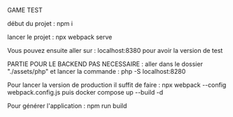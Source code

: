GAME TEST

début du projet :
npm i


lancer le projet :
npx webpack serve

Vous pouvez ensuite aller sur :
localhost:8380
pour avoir la version de test


PARTIE POUR LE BACKEND PAS NECESSAIRE :
aller dans le dossier "./assets/php"
et lancer la commande :
php -S localhost:8280 


Pour lancer la version de production il suffit de faire :
npx webpack --config webpack.config.js
puis 
docker compose up --build -d

Pour générer l'application :
npm run build
